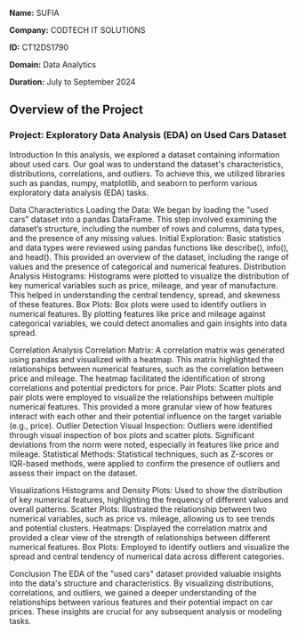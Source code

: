 **Name:** SUFIA

**Company:** CODTECH IT SOLUTIONS

**ID:** CT12DS1790

**Domain:** Data Analytics

**Duration:** July to September 2024
 

## Overview of the Project
### Project: Exploratory Data Analysis (EDA) on Used Cars Dataset
Introduction
In this analysis, we explored a dataset containing information about used cars. Our goal was to understand the dataset's characteristics, distributions, correlations, and outliers. To achieve this, we utilized libraries such as pandas, numpy, matplotlib, and seaborn to perform various exploratory data analysis (EDA) tasks.

Data Characteristics
Loading the Data: We began by loading the "used cars" dataset into a pandas DataFrame. This step involved examining the dataset’s structure, including the number of rows and columns, data types, and the presence of any missing values.
Initial Exploration: Basic statistics and data types were reviewed using pandas functions like describe(), info(), and head(). This provided an overview of the dataset, including the range of values and the presence of categorical and numerical features.
Distribution Analysis
Histograms: Histograms were plotted to visualize the distribution of key numerical variables such as price, mileage, and year of manufacture. This helped in understanding the central tendency, spread, and skewness of these features.
Box Plots: Box plots were used to identify outliers in numerical features. By plotting features like price and mileage against categorical variables, we could detect anomalies and gain insights into data spread.

Correlation Analysis
Correlation Matrix: A correlation matrix was generated using pandas and visualized with a heatmap. This matrix highlighted the relationships between numerical features, such as the correlation between price and mileage. The heatmap facilitated the identification of strong correlations and potential predictors for price.
Pair Plots: Scatter plots and pair plots were employed to visualize the relationships between multiple numerical features. This provided a more granular view of how features interact with each other and their potential influence on the target variable (e.g., price).
Outlier Detection
Visual Inspection: Outliers were identified through visual inspection of box plots and scatter plots. Significant deviations from the norm were noted, especially in features like price and mileage.
Statistical Methods: Statistical techniques, such as Z-scores or IQR-based methods, were applied to confirm the presence of outliers and assess their impact on the dataset.

Visualizations
Histograms and Density Plots: Used to show the distribution of key numerical features, highlighting the frequency of different values and overall patterns.
Scatter Plots: Illustrated the relationship between two numerical variables, such as price vs. mileage, allowing us to see trends and potential clusters.
Heatmaps: Displayed the correlation matrix and provided a clear view of the strength of relationships between different numerical features.
Box Plots: Employed to identify outliers and visualize the spread and central tendency of numerical data across different categories.

Conclusion
The EDA of the "used cars" dataset provided valuable insights into the data's structure and characteristics. By visualizing distributions, correlations, and outliers, we gained a deeper understanding of the relationships between various features and their potential impact on car prices. These insights are crucial for any subsequent analysis or modeling tasks.
